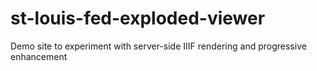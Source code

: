 # st-louis-fed-exploded-viewer
Demo site to experiment with server-side IIIF rendering and progressive enhancement
